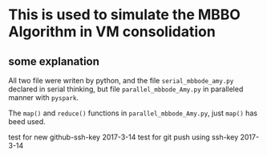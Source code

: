 # This is used to simulate the MBBO Algorithm in VM consolidation

## some explanation

All two file were writen by python, and the file `serial_mbbode_amy.py` declared in serial thinking, but file `parallel_mbbode_Amy.py` in paralleled manner with `pyspark`.

The `map()` and `reduce()` functions in `parallel_mbbode_Amy.py`, just `map()` has beed used.

test for new github-ssh-key 2017-3-14
test for git push using ssh-key 2017-3-14
